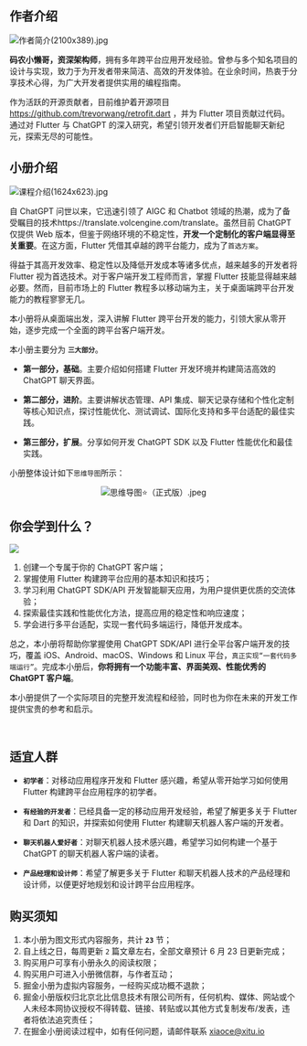 ## 作者介绍

![作者简介(2100x389).jpg](https://p9-juejin.byteimg.com/tos-cn-i-k3u1fbpfcp/ff92472dd67e48a7a50468f39a4a3fc7~tplv-k3u1fbpfcp-watermark.image?)

**码农小懒哥，资深架构师**，拥有多年跨平台应用开发经验。曾参与多个知名项目的设计与实现，致力于为开发者带来简洁、高效的开发体验。在业余时间，热衷于分享技术心得，为广大开发者提供实用的编程指南。

作为活跃的开源贡献者，目前维护着开源项目 <https://github.com/trevorwang/retrofit.dart> ，并为 Flutter 项目贡献过代码。通过对 Flutter 与 ChatGPT 的深入研究，希望引领开发者们开启智能聊天新纪元，探索无尽的可能性。


## 小册介绍


![课程介绍(1624x623).jpg](https://p3-juejin.byteimg.com/tos-cn-i-k3u1fbpfcp/ae883e85866c43e59cac26cdfb8bd937~tplv-k3u1fbpfcp-watermark.image?)

自 ChatGPT 问世以来，它迅速引领了 AIGC 和 Chatbot 领域的热潮，成为了备受瞩目的技术https://translate.volcengine.com/translate。虽然目前 ChatGPT 仅提供 Web 版本，但鉴于网络环境的不稳定性，**开发一个定制化的客户端显得至关重要**。在这方面，Flutter 凭借其卓越的跨平台能力，成为了`首选方案`。

得益于其高开发效率、稳定性以及降低开发成本等诸多优点，越来越多的开发者将 Flutter 视为首选技术。对于客户端开发工程师而言，掌握 Flutter 技能显得越来越必要。然而，目前市场上的 Flutter 教程多以移动端为主，关于桌面端跨平台开发能力的教程寥寥无几。

本小册将从桌面端出发，深入讲解 Flutter 跨平台开发的能力，引领大家从零开始，逐步完成一个全面的跨平台客户端开发。

本小册主要分为 **`三大部分`**。

- **第一部分，基础**。主要介绍如何搭建 Flutter 开发环境并构建简洁高效的 ChatGPT 聊天界面。

- **第二部分，进阶**。主要讲解状态管理、API 集成、聊天记录存储和个性化定制等核心知识点，探讨性能优化、测试调试、国际化支持和多平台适配的最佳实践。
- **第三部分，扩展**。分享如何开发 ChatGPT SDK 以及 Flutter 性能优化和最佳实践。

小册整体设计如下`思维导图`所示：


<p align=center><img src="https://p1-juejin.byteimg.com/tos-cn-i-k3u1fbpfcp/76a8e6d2ec04457b95330440b0063a7a~tplv-k3u1fbpfcp-watermark.image?" alt="思维导图⭐️（正式版）.jpeg"  /></p>


## 你会学到什么？

![](https://p3-juejin.byteimg.com/tos-cn-i-k3u1fbpfcp/082de61558804cc8b91bd4f6a043b427~tplv-k3u1fbpfcp-zoom-1.image)

1.  创建一个专属于你的 ChatGPT 客户端；
1.  掌握使用 Flutter 构建跨平台应用的基本知识和技巧；
1.  学习利用 ChatGPT SDK/API 开发智能聊天应用，为用户提供更优质的交流体验；
1.  探索最佳实践和性能优化方法，提高应用的稳定性和响应速度；
1.  学会进行多平台适配，实现一套代码多端运行，降低开发成本。

总之，本小册将帮助你掌握使用 ChatGPT SDK/API 进行全平台客户端开发的技巧，覆盖 iOS、Android、macOS、Windows 和 Linux 平台，`真正实现“一套代码多端运行”`。完成本小册后，**你将拥有一个功能丰富、界面美观、性能优秀的 ChatGPT 客户端**。

本小册提供了一个实际项目的完整开发流程和经验，同时也为你在未来的开发工作提供宝贵的参考和启示。

<p align=center><img src="https://p3-juejin.byteimg.com/tos-cn-i-k3u1fbpfcp/85f4115666cf476f9f2d8652bca9216e~tplv-k3u1fbpfcp-zoom-1.image" alt=""  /></p>

<p align=center><img src="https://p3-juejin.byteimg.com/tos-cn-i-k3u1fbpfcp/c47a365977bd4500999f4f8405465f15~tplv-k3u1fbpfcp-zoom-1.image" alt=""  /></p>




## 适宜人群
-   **`初学者`**：对移动应用程序开发和 Flutter 感兴趣，希望从零开始学习如何使用 Flutter 构建跨平台应用程序的初学者。

-   **`有经验的开发者`**：已经具备一定的移动应用开发经验，希望了解更多关于 Flutter 和 Dart 的知识，并探索如何使用 Flutter 构建聊天机器人客户端的开发者。
-   **`聊天机器人爱好者`**：对聊天机器人技术感兴趣，希望学习如何构建一个基于 ChatGPT 的聊天机器人客户端的读者。
-   **`产品经理和设计师`**：希望了解更多关于 Flutter 和聊天机器人技术的产品经理和设计师，以便更好地规划和设计跨平台应用程序。


## 购买须知

1. 本小册为图文形式内容服务，共计 **`23`** 节；
2. 自上线之日，每周更新 `2` 篇文章左右，全部文章预计 6 月 23 日更新完成；
3. 购买用户可享有小册永久的阅读权限；
4. 购买用户可进入小册微信群，与作者互动；
5. 掘金小册为虚拟内容服务，一经购买成功概不退款；
6. 掘金小册版权归北京北比信息技术有限公司所有，任何机构、媒体、网站或个人未经本网协议授权不得转载、链接、转贴或以其他方式复制发布/发表，违者将依法追究责任；
7. 在掘金小册阅读过程中，如有任何问题，请邮件联系 xiaoce@xitu.io